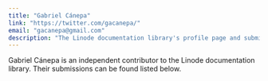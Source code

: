 ```yaml
---
title: "Gabriel Cánepa"
link: "https://twitter.com/gacanepa/"
email: "gacanepa@gmail.com"
description: "The Linode documentation library's profile page and submission listing for Gabriel Cánepa"
---
```


Gabriel Cánepa is an independent contributor to the Linode documentation library. Their submissions can be found listed below.